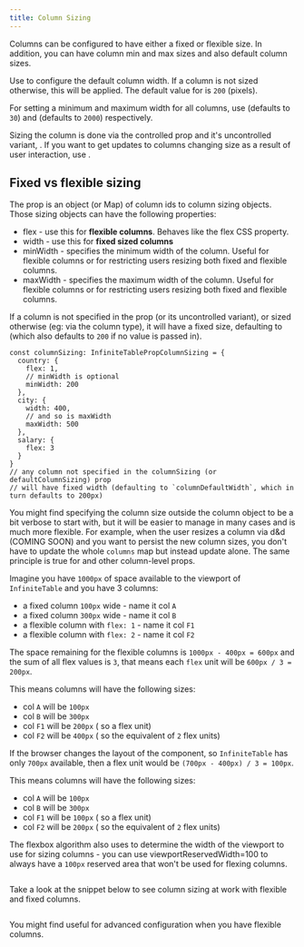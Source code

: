 ```yaml
---
title: Column Sizing
---
```


Columns can be configured to have either a fixed or flexible size. In addition, you can have column min and max sizes and also default column sizes.

<Note>

Use <PropLink name="columnDefaultWidth"/> to configure the default column width. If a column is not sized otherwise, this will be applied. The default value for <PropLink name="columnDefaultWidth"/> is `200` (pixels).

For setting a minimum and maximum width for all columns, use <PropLink name="columnMinWidth"/> (defaults to `30`) and <PropLink name="columnMaxWidth"/> (defaults to `2000`) respectively.

</Note>

Sizing the column is done via the controlled <PropLink name="columnSizing"/> prop and it's uncontrolled variant, <PropLink name="defaultColumnSizing" />. If you want to get updates to columns changing size as a result of user interaction, use <PropLink name="onColumnSizingChange" />.


## Fixed vs flexible sizing

The <PropLink name="columnSizing" /> prop is an object (or Map) of column ids to column sizing objects. Those sizing objects can have the following properties:
 * <PropLink name="columnSizing.flex">flex</PropLink> - use this for <b>flexible columns</b>. Behaves like the flex CSS property.
 * <PropLink name="columnSizing.width">width</PropLink> - use this for <b>fixed sized columns</b>
 * <PropLink name="columnSizing.minWidth">minWidth</PropLink> - specifies the minimum width of the column. Useful for flexible columns or for restricting users resizing both fixed and flexible columns.
 * <PropLink name="columnSizing.maxWidth">maxWidth</PropLink> - specifies the maximum width of the column. Useful for flexible columns or for restricting users resizing both fixed and flexible columns.

<Note>

If a column is not specified in the <PropLink name="columnSizing" /> prop (or its uncontrolled variant), or sized otherwise (eg: via the column type), it will have a fixed size, defaulting to <PropLink name="columnDefaultWidth"/> (which also defaults to `200` if no value is passed in).

</Note>


```tsx
const columnSizing: InfiniteTablePropColumnSizing = {
  country: {
    flex: 1,
    // minWidth is optional
    minWidth: 200
  },
  city: {
    width: 400,
    // and so is maxWidth
    maxWidth: 500
  },
  salary: {
    flex: 3
  }
}
// any column not specified in the columnSizing (or defaultColumnSizing) prop
// will have fixed width (defaulting to `columnDefaultWidth`, which in turn defaults to 200px)
```

<Note>

You might find specifying the column size outside the column object to be a bit verbose to start with, but it will be easier to manage in many cases and is much more flexible. For example, when the user resizes a column via d&d (COMING SOON) and you want to persist the new column sizes, you don't have to update the whole `columns` map but instead update <PropLink name="columnSizing"/> alone.
The same principle is true for <PropLink name="columnPinning" /> and other column-level props.

</Note>

<DeepDive title="Flexible sizing explained" excerpt="The way flex sizing is implemented is similar to how CSS flexbox algorithm works. Explore this section to find out more details.">

Imagine you have `1000px` of space available to the viewport of `InfiniteTable` and you have 3 columns: 
* a fixed column `100px` wide - name it col `A`
* a fixed column `300px` wide - name it col `B`
* a flexible column with `flex: 1` - name it col `F1`
* a flexible column with `flex: 2` - name it col `F2`

The space remaining for the flexible columns is `1000px - 400px = 600px` and the sum of all flex values is `3`, that means each `flex` unit will be `600px / 3 = 200px`.

This means columns will have the following sizes:
 * col `A` will be `100px`
 * col `B` will be `300px`
 * col `F1` will be `200px` ( so a flex unit)
 * col `F2` will be `400px` ( so the equivalent of `2` flex units)

If the browser changes the layout of the component, so `InfiniteTable` has only `700px` available, then a flex unit would be `(700px - 400px) / 3 = 100px`.

This means columns will have the following sizes:
 * col `A` will be `100px`
 * col `B` will be `300px`
 * col `F1` will be `100px` ( so a flex unit)
 * col `F2` will be `200px` ( so the equivalent of `2` flex units)

 The flexbox algorithm also uses <PropLink name="viewportReservedWidth" /> to determine the width of the viewport to use for sizing columns - you can use <PropLink name="viewportReservedWidth">viewportReservedWidth=100</PropLink> to always have a `100px` reserved area that won't be used for flexing columns.


 <Sandpack title="Using viewportReservedWidth to reserve whitespace when you have flexible columns">

```tsx file=../../reference/viewportReservedWidth-example.page.tsx
```
</Sandpack>


</DeepDive>

Take a look at the snippet below to see column sizing at work with flexible and fixed columns.

<Sandpack title="Using controlled columnSizing">

```tsx file=../../reference/columnSizing-example.page.tsx
```
</Sandpack>

<Note>

You might find <PropLink name="viewportReservedWidth" /> useful for advanced configuration when you have flexible columns.

</Note>
